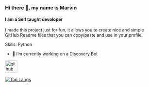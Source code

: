 ### Hi there 👋, my name is Marvin
#### I am a Self taught devoloper
I made this project just for fun, it allows you to create nice and simple GitHub Readme files that you can copy/paste and use in your profile.

Skills: Python

- 🔭 I’m currently working on a Discovery Bot 


[<img src='https://cdn.jsdelivr.net/npm/simple-icons@3.0.1/icons/github.svg' alt='github' height='40'>](https://github.com/mrv1v3)  

[![Top Langs](https://github-readme-stats.vercel.app/api/top-langs/?username=mrv1v3)](https://github.com/anuraghazra/github-readme-stats)

